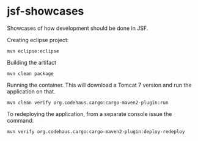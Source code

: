 # jsf-showcases

Showcases of how development should be done in JSF.

Creating eclipse project:
  
  `mvn eclipse:eclipse`
  
Building the artifact

  `mvn clean package`
  
Running the container. This will download a Tomcat 7 version and run the application on that.
  
  `mvn clean verify org.codehaus.cargo:cargo-maven2-plugin:run`
  
To redeploying the application, from a separate console issue the command:

  `mvn verify org.codehaus.cargo:cargo-maven2-plugin:deploy-redeploy`
